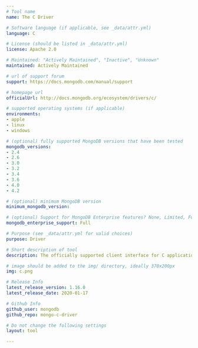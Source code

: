 ```yaml
---
# Tool name
name: The C Driver

# Software language (if applicable, see _data/attr.yml)
language: C

# License (should be listed in _data/attr.yml)
license: Apache 2.0

# Maintained: "Actively Maintained", "Inactive", "Unknown"
maintained: Actively Maintained

# url of support forum
support: https://docs.mongodb.com/manual/support

# homepage url
officialUrl: http://docs.mongodb.org/ecosystem/drivers/c/

# supported operating systems (if applicable)
environments:
- apple
- linux
- windows

# (optional) fully supported MongoDB versions that have been tested
mongodb_versions:
- 2.4
- 2.6
- 3.0
- 3.2
- 3.4
- 3.6
- 4.0
- 4.2

# (optional) minimum MongoDB version
minimum_mongodb_version:

# (optional) Support for MongoDB Enterprise features? None, Limited, Full
mongodb_enterprise_support: Full

# Purpose (see _data/attr.yml for valid choices)
purpose: Driver

# Short description of tool
description: The officially supported client interface for C applications.

# image should be added to the img/ directory, ideally 370x200px
img: c.png

# Release Info
latest_release_version: 1.16.0
latest_release_date: 2020-01-17

# Github Info
github_user: mongodb
github_repo: mongo-c-driver

# Do not change the following settings
layout: tool

---
```


